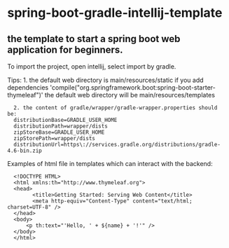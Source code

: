 # spring-boot-gradle-intellij-template

## the template to start a spring boot web application for beginners.

To import the project, open intellij, select import by gradle. 

Tips: 
      1. the default web directory is main/resources/static
      if you add dependencies 'compile("org.springframework.boot:spring-boot-starter-thymeleaf")'
      the default web directory will be main/resources/templates
      
      2. the content of gradle/wrapper/gradle-wrapper.properties should be:
      distributionBase=GRADLE_USER_HOME
      distributionPath=wrapper/dists
      zipStoreBase=GRADLE_USER_HOME
      zipStorePath=wrapper/dists
      distributionUrl=https\://services.gradle.org/distributions/gradle-4.6-bin.zip
      
Examples of html file in templates which can interact with the backend:
      
      <!DOCTYPE HTML>
      <html xmlns:th="http://www.thymeleaf.org">
      <head> 
            <title>Getting Started: Serving Web Content</title> 
            <meta http-equiv="Content-Type" content="text/html; charset=UTF-8" />
      </head>
      <body>
          <p th:text="'Hello, ' + ${name} + '!'" />
      </body>
      </html>
